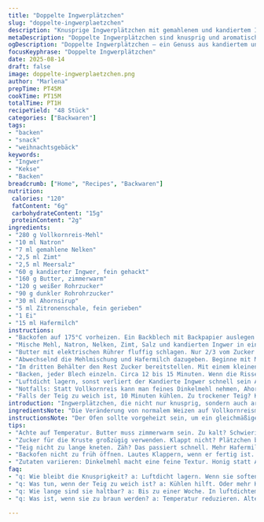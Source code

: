 ```yaml
---
title: "Doppelte Ingwerplätzchen"
slug: "doppelte-ingwerplaetzchen"
description: "Knusprige Ingwerplätzchen mit gemahlenem und kandiertem Ingwer. Locker, Teil weich, Teil knackig. Ein bisschen Zitrone bringt Frische rein. Umgewandelt mit Reisvollkornmehl und Ahornsirup. Gewürze harmonisch dosiert. Mischung aus weicher und knuspriger Textur. Butter für Geschmack und Griff. Liegen besser, wenn sie abkühlen. Bleiben bis zu sieben Tage saftig in luftdichtem Behälter. Zimt durch Nelken ersetzt, Melasse durch Ahornsirup, Kuchen werden dadurch feiner. Bessere Alternative für jeden, der milder mag oder Allergien hat."
metaDescription: "Doppelte Ingwerplätzchen sind knusprig und aromatisch. Ideal für jeden, der milde Kekse mit einer feinen Textur sucht. Ein echter Hochgenuss."
ogDescription: "Doppelte Ingwerplätzchen – ein Genuss aus kandiertem und gemahlenem Ingwer. Fördern die Sinne und bringen Abwechslung ins Keksgeschäft."
focusKeyphrase: "Doppelte Ingwerplätzchen"
date: 2025-08-14
draft: false
image: doppelte-ingwerplaetzchen.png
author: "Marlena"
prepTime: PT45M
cookTime: PT15M
totalTime: PT1H
recipeYield: "48 Stück"
categories: ["Backwaren"]
tags:
- "backen"
- "snack"
- "weihnachtsgebäck"
keywords:
- "Ingwer"
- "Kekse"
- "Backen"
breadcrumb: ["Home", "Recipes", "Backwaren"]
nutrition: 
 calories: "120"
 fatContent: "6g"
 carbohydrateContent: "15g"
 proteinContent: "2g"
ingredients:
- "280 g Vollkornreis-Mehl"
- "10 ml Natron"
- "7 ml gemahlene Nelken"
- "2,5 ml Zimt"
- "2,5 ml Meersalz"
- "60 g kandierter Ingwer, fein gehackt"
- "160 g Butter, zimmerwarm"
- "120 g weißer Rohrzucker"
- "90 g dunkler Rohrohrzucker"
- "30 ml Ahornsirup"
- "5 ml Zitronenschale, fein gerieben"
- "1 Ei"
- "15 ml Hafermilch"
instructions:
- "Backofen auf 175°C vorheizen. Ein Backblech mit Backpapier auslegen. Nicht vergessen, mittlere Schiene ist Gold wert für gleichmäßiges Backen."
- "Mische Mehl, Natron, Nelken, Zimt, Salz und kandierten Ingwer in einer Schüssel. Tricks: Sieb hilft bei Mehl und Gewürzen. Keine Klümpchen. Negatives: Zu grob gehackter Ingwer verteilt sich nicht gut, zu fein geht die Textur verloren."
- "Butter mit elektrischen Rührer fluffig schlagen. Nur 2/3 vom Zucker zugeben, so verteilt sich die Süße besser und karamellisiert später leicht. Ahornsirup und Zitronenschale direkt mit einrühren. Das Ei danach einmischen, für Bindung wichtig. Ich hab das Ei manchmal zu früh reingeworfen, dann stockte der Teig ungleich."
- "Abwechselnd die Mehlmischung und Hafermilch dazugeben. Beginne mit Mehl, dann Milch, zum Schluss Mehl – wird schön geschmeidig. Nicht zu lange rühren, sonst werden die Plätzchen zäh."
- "Im dritten Behälter den Rest Zucker bereitstellen. Mit einem kleinen Eisportionierer (etwa 15 ml) Portionen ausstechen. Die Kugel kurz formen und in Zucker rollen. Rolle ordentlich, der Zucker macht die knusprige Kruste. Wirklich genug Abstand auf dem Blech lassen, sie breiten sich noch aus."
- "Backen, jeder Blech einzeln. Circa 12 bis 15 Minuten. Wenn die Risse oben anfangen leicht matt zu wirken und die Ränder goldgelb sind, raus damit! Das Klappern beim Abkühlen ist ein Hinweis, dass sie sich setzen. Abkühlen auf dem Blech stärkt die Knusprigkeit, am besten mindestens zehn Minuten warten."
- "Luftdicht lagern, sonst verliert der Kandierte Ingwer schnell sein Aroma. Falls aus Versehen zu weich, kurz offen stehen lassen oder kurz ins Rohr – aber vorsichtig."
- "Notfalls: Statt Vollkornreis kann man feines Dinkelmehl nehmen, Ahornsirup durch Honig ersetzt. Ingwer frisch würfeln und anstelle kandierten Ingwer eine halbe Minute in wenig Wasser köcheln, damit es nicht zu intensiv wird."
- "Falls der Teig zu weich ist, 10 Minuten kühlen. Zu trockener Teig? Klecks mehr Hafermilch und rasch weiterverarbeiten."
introduction: "Ingwerplätzchen, die nicht nur knusprig, sondern auch aromatisch komplex sind? Das klappt besser mit zweierlei Ingwer: gemahlen und kandiert. Der kandierte bringt überraschende Süße und Textur ins Spiel, das Pulver gibt würzige Tiefe. Ich habe klassische Zutaten mit Vollkornreismehl und Ahornsirup getauscht, dadurch bekommen die Plätzchen ein feineres Mundgefühl und weniger steifen Geschmack, der manch einer von normalem Weizenmehl kennt. Zitronenschale streut Helligkeit rein, ersetzt im letzten Versuch die sonst dominante Melasse, die manchen zu herb war. Beim Backen gilt: Nicht starr an Zeit halten, lieber die Optik checken. Risse, seidige Oberfläche, goldene Ränder - das sind die Signale für perfekt. Die Plätzchen bleiben auch nach einer Woche noch angenehm weich innen und außen leicht knusprig. Wichtig auch: Den Teig nicht zu lange kneten, sonst wird er zäh.Und kleiner Tipp, damit sie dir gelingen: Zucker zum Rollen großzügig verwenden, das bringt das Crunch oben drauf."
ingredientsNote: "Die Veränderung von normalem Weizen auf Vollkornreismehl macht den Unterschied im Mundgefühl. Es bindet ähnlich, aber sorgt für eine überraschende Leichtigkeit. Wenn du Nelken nicht magst, Zimt kannst du auch erhöhen, geht immer gut. Kandierter Ingwer was mein Favorit ist, schützt vor zu scharfer Note, ist eher mild süßlich – alternativ kann man getrockneten Ingwer nehmen, aber der zieht Feuchtigkeit und macht Teig trocken. Butter muss wirklich weich sein, sonst vermischt sich nichts schön mit Zucker. Ahornsirup anstelle Melasse? Gibt milden, aromatischen Geschmack, perfekt, wenn Melasse nicht zur Hand. Milchalternative geht gut, Hafermilch ist neutral. Eier unbedingt auf Raumtemperatur bringen, sonst stockt die Mischung beim Rühren. Nur so bekommt man homogene Konsistenz. Beim Zucker sparen nicht, das macht die Kruste und karamellisiert toll."
instructionsNote: "Der Ofen sollte vorgeheizt sein, um ein gleichmäßiges Aufgehen zu garantieren. Mit dem süßen Teig umgehen, als wäre er empfindlich – zu viel Rühren macht zähe Kekse. Die Risse auf der Oberfläche sind ein Zeichen, dass sich der Teig gut ausbreitet und die richtige Menge Backtriebmittel drin ist. Wenn sie zu früh zu braun werden,  reduziere die Temperatur ein wenig oder lagere die Bleche abwechselnd in der Mitte und unten. Nach dem Backen schön auf dem Blech auskühlen lassen, sonst bröseln sie durch die Hitze schnell auseinander. Den Zucker zum Rollen nicht kleinlich verwenden, er macht den Unterschied im Endergebnis. Wenn du kein Backpapier hast, gut einfetten und mit Mehl bestäuben, sonst kleben die Kugeln. Tipp: Beim Gebäck immer zurücklehnen und auf Textur und Optik vertrauen, nicht auf die Zeit – jedes Backrohr tickt anders."
tips:
- "Achte auf Temperatur. Butter muss zimmerwarm sein. Zu kalt? Schwieriger zu vermischen. Teig wird dann harg. Optimal: Raumtemperatur ist wichtig."
- "Zucker für die Kruste großzügig verwenden. Klappt nicht? Plätzchen bleiben weich, teste großzügig. Das macht einen großen Unterschied im Endergebnis."
- "Teig nicht zu lange kneten. Zäh? Das passiert schnell. Mehr Hafermilch hilft. Oder kühlen. Nach zehn Minuten geht das"
- "Backofen nicht zu früh öffnen. Lautes Klappern, wenn er fertig ist. Dann sind sie sehr gut. Goldbraun und leicht matt. Achte auf Risse."
- "Zutaten variieren: Dinkelmehl macht eine feine Textur. Honig statt Ahornsirup, wenn du magst. Frischer Ingwer ist stark, gekocht vorher. Immer anpassen."
faq:
- "q: Wie bleibt die Knusprigkeit? a: Luftdicht lagern. Wenn sie soften, kurz offen stehen lassen. Besseres Aroma."
- "q: Was tun, wenn der Teig zu weich ist? a: Kühlen hilft. Oder mehr Hafermilch. Alternativen beachten. Rasch weiterverarbeiten."
- "q: Wie lange sind sie haltbar? a: Bis zu einer Woche. In luftdichtem Behälter lagern. Denn der kandierte Ingwer verliert schnell sein Aroma."
- "q: Was ist, wenn sie zu braun werden? a: Temperatur reduzieren. Alternativ Bleche wechseln. Mit der mittleren Schiene arbeiten, alles gleichmäßiger."

---
```

